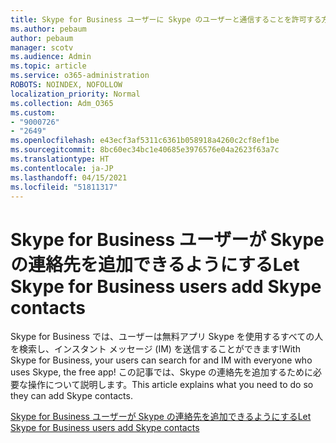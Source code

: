 ```yaml
---
title: Skype for Business ユーザーに Skype のユーザーと通信することを許可する方法
ms.author: pebaum
author: pebaum
manager: scotv
ms.audience: Admin
ms.topic: article
ms.service: o365-administration
ROBOTS: NOINDEX, NOFOLLOW
localization_priority: Normal
ms.collection: Adm_O365
ms.custom:
- "9000726"
- "2649"
ms.openlocfilehash: e43ecf3af5311c6361b058918a4260c2cf8ef1be
ms.sourcegitcommit: 8bc60ec34bc1e40685e3976576e04a2623f63a7c
ms.translationtype: HT
ms.contentlocale: ja-JP
ms.lasthandoff: 04/15/2021
ms.locfileid: "51811317"
---
```

# <a name="let-skype-for-business-users-add-skype-contacts"></a><span data-ttu-id="21b2b-102">Skype for Business ユーザーが Skype の連絡先を追加できるようにする</span><span class="sxs-lookup"><span data-stu-id="21b2b-102">Let Skype for Business users add Skype contacts</span></span>

<span data-ttu-id="21b2b-103">Skype for Business では、ユーザーは無料アプリ Skype を使用するすべての人を検索し、インスタント メッセージ (IM) を送信することができます!</span><span class="sxs-lookup"><span data-stu-id="21b2b-103">With Skype for Business, your users can search for and IM with everyone who uses Skype, the free app!</span></span> <span data-ttu-id="21b2b-104">この記事では、Skype の連絡先を追加するために必要な操作について説明します。</span><span class="sxs-lookup"><span data-stu-id="21b2b-104">This article explains what you need to do so they can add Skype contacts.</span></span>

[<span data-ttu-id="21b2b-105">Skype for Business ユーザーが Skype の連絡先を追加できるようにする</span><span class="sxs-lookup"><span data-stu-id="21b2b-105">Let Skype for Business users add Skype contacts</span></span>](https://docs.microsoft.com/skypeforbusiness/set-up-skype-for-business-online/let-skype-for-business-users-add-skype-contacts)